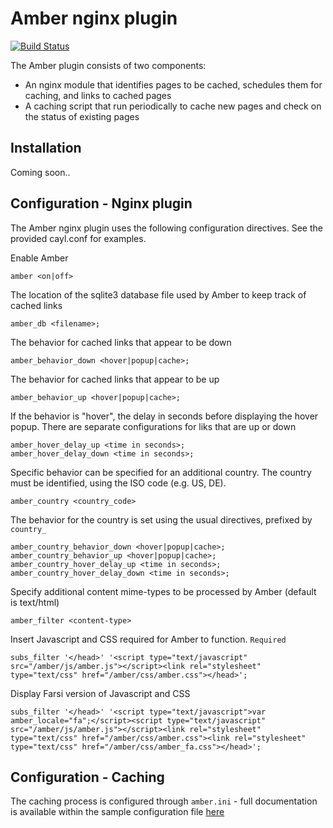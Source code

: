 # Amber nginx plugin #

[![Build Status](https://travis-ci.org/berkmancenter/robustness_nginx.png?branch=master)](https://travis-ci.org/berkmancenter/robustness_nginx)

The Amber plugin consists of two components:

* An nginx module that identifies pages to be cached, schedules them for caching, and links to cached pages
* A caching script that run periodically to cache new pages and check on the status of existing pages

## Installation ##

Coming soon..

## Configuration - Nginx plugin ##

The Amber nginx plugin uses the following configuration directives. See the provided cayl.conf for examples. 

Enable Amber

    amber <on|off>

The location of the sqlite3 database file used by Amber to keep track of cached links

    amber_db <filename>;

The behavior for cached links that appear to be down

    amber_behavior_down <hover|popup|cache>;

The behavior for cached links that appear to be up

    amber_behavior_up <hover|popup|cache>;

If the behavior is "hover", the delay in seconds before displaying the hover popup. There are separate configurations for liks that are up or down

    amber_hover_delay_up <time in seconds>;
    amber_hover_delay_down <time in seconds>;

Specific behavior can be specified for an additional country. The country must be identified, using the ISO code (e.g. US, DE). 

    amber_country <country_code>

The behavior for the country is set using the usual directives, prefixed by ```country_```

    amber_country_behavior_down <hover|popup|cache>;
    amber_country_behavior_up <hover|popup|cache>;
    amber_country_hover_delay_up <time in seconds>;
    amber_country_hover_delay_down <time in seconds>;

Specify additional content mime-types to be processed by Amber (default is text/html)

    amber_filter <content-type>

Insert Javascript and CSS required for Amber to function. `Required`

    subs_filter '</head>' '<script type="text/javascript" src="/amber/js/amber.js"></script><link rel="stylesheet" type="text/css" href="/amber/css/amber.css"></head>';

Display Farsi version of Javascript and CSS 

    subs_filter '</head>' '<script type="text/javascript">var amber_locale="fa";</script><script type="text/javascript" src="/amber/js/amber.js"></script><link rel="stylesheet" type="text/css" href="/amber/css/amber.css"><link rel="stylesheet" type="text/css" href="/amber/css/amber_fa.css"></head>';

## Configuration - Caching ##

The caching process is configured through ```amber.ini``` - full documentation is available within the sample configuration file [here](https://github.com/berkmancenter/robustness_common/blob/master/src/amber.ini) 

